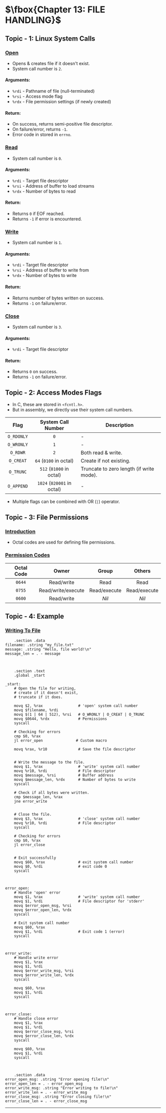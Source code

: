 # $\fbox{Chapter 13: FILE HANDLING}$





## **Topic - 1: Linux System Calls**

### <u>Open</u>

- Opens & creates file if it doesn't exist.
- System call number is `2`.

#### Arguments:

- `%rdi` - Pathname of file (null-terminated)
- `%rsi` - Access mode flag
- `%rdx` - File permission settings (if newly created)

#### Return:

- On success, returns semi-positive file descriptor.
- On failure/error, returns `-1`.
- Error code in stored in `errno`.


### <u>Read</u>

- System call number is `0`.

#### Arguments:

- `%rdi` - Target file descriptor
- `%rsi` - Address of buffer to load streams
- `%rdx` - Number of bytes to read

#### Return:

- Returns `0` if EOF reached.
- Returns `-1` if error is encountered.


### <u>Write</u>

- System call number is `1`.

#### Arguments:

- `%rdi` - Target file descriptor
- `%rsi` - Address of buffer to write from
- `%rdx` - Number of bytes to write

#### Return:

- Returns number of bytes written on success.
- Returns `-1` on failure/error.


### <u>Close</u>

- System call number is `3`.

#### Arguments:

- `%rdi` - Target file descriptor

#### Return:

- Returns `0` on success.
- Returns `-1` on failure/error.



## **Topic - 2: Access Modes Flags**

- In C, these are stored in `<fcntl.h>`.
- But in assembly, we directly use their system call numbers.

|    Flag    |     System Call Number     | Description                              |
| :--------: | :------------------------: | ---------------------------------------- |
| `O_RDONLY` |            `0`             | -                                        |
| `O_WRONLY` |            `1`             | -                                        |
|  `O_RDWR`  |            `2`             | Both read & write.                       |
| `O_CREAT`  |   `64` (`0100` in octal)   | Create if not existing.                  |
| `O_TRUNC`  |  `512` (`01000` in octal)  | Truncate to zero length (if write mode). |
| `O_APPEND` | `1024` (`020001` in octal) | -                                        |

- Multiple flags can be combined with OR (`|`) operator.



## **Topic - 3: File Permissions**

### <u>Introduction</u>

- Octal codes are used for defining file permissions.


### <u>Permission Codes</u>

| Octal Code |       Owner        |    Group     |    Others    |
| :--------: | :----------------: | :----------: | :----------: |
|   `0644`   |     Read/write     |     Read     |     Read     |
|   `0755`   | Read/write/execute | Read/execute | Read/execute |
|   `0600`   |     Read/write     |    $Nil$     |    $Nil$     |



## **Topic - 4: Example**

### <u>Writing To File</u>

```gas
	.section .data
filename: .string "my_file.txt"
message: .string "Hello, file world!\n"
message_len = . - message



	.section .text
	.global _start

_start:
    # Open the file for writing,
    # create if it doesn't exist,
    # truncate if it does.
    
    movq $2, %rax                # 'open' system call number
    movq $filename, %rdi
    movq $(1 | 64 | 512), %rsi   # O_WRONLY | O_CREAT | O_TRUNC
    movq $0644, %rdx             # Permissions
    syscall

	# Checking for errors
    cmp $0, %rax
    jl error_open               # Custom macro

    movq %rax, %r10              # Save the file descriptor


    # Write the message to the file.
    movq $1, %rax                # 'write' system call number
    movq %r10, %rdi              # File descriptor
    movq $message, %rsi          # Buffer address
    movq $message_len, %rdx      # Number of bytes to write
    syscall

	# Check if all bytes were written.
    cmp $message_len, %rax
    jne error_write


    # Close the file.
    movq $3, %rax                # 'close' system call number
    movq %r10, %rdi              # File descriptor
    syscall

	# Checking for errors
    cmp $0, %rax
    jl error_close


    # Exit successfully
    movq $60, %rax               # exit system call number
    movq $0, %rdi                # exit code 0
    syscall



error_open:
    # Handle 'open' error
    movq $1, %rax                # 'write' system call number
    movq $1, %rdi                # File descriptor for 'stderr'
    movq $error_open_msg, %rsi
    movq $error_open_len, %rdx
    syscall

	# Exit system call number
    movq $60, %rax
    movq $1, %rdi                # Exit code 1 (error)
    syscall



error_write:
    # Handle write error
    movq $1, %rax
    movq $1, %rdi
    movq $error_write_msg, %rsi
    movq $error_write_len, %rdx
    syscall

    movq $60, %rax
    movq $1, %rdi
    syscall



error_close:
    # Handle close error
    movq $1, %rax
    movq $1, %rdi
    movq $error_close_msg, %rsi
    movq $error_close_len, %rdx
    syscall

    movq $60, %rax
    movq $1, %rdi
    syscall



	.section .data
error_open_msg: .string "Error opening file!\n"
error_open_len = . - error_open_msg
error_write_msg: .string "Error writing to file!\n"
error_write_len = . - error_write_msg
error_close_msg: .string "Error closing file!\n"
error_close_len = . - error_close_msg
```

---
